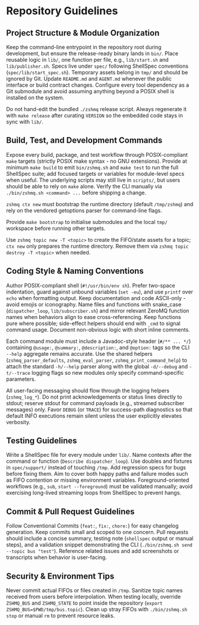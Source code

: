 # Repository Guidelines

## Project Structure & Module Organization
Keep the command-line entrypoint in the repository root during development, but ensure the release-ready binary lands in `bin/`. Place reusable logic in `lib/`, one function per file, e.g., `lib/start.sh` and `lib/publisher.sh`. Specs live under `spec/` following ShellSpec conventions (`spec/lib/start_spec.sh`). Temporary assets belong in `tmp/` and should be ignored by Git. Update `README.md` and `AGENT.md` whenever the public interface or build contract changes. Configure every tool dependency as a Git submodule and avoid assuming anything beyond a POSIX shell is installed on the system.

Do not hand-edit the bundled `./zshmq` release script. Always regenerate it with `make release` after curating `VERSION` so the embedded code stays in sync with `lib/`.

## Build, Test, and Development Commands
Expose every build, package, and test workflow through POSIX-compliant `make` targets (strictly POSIX make syntax - no GNU extensions). Provide at minimum `make build` to emit `bin/zshmq.sh` and `make test` to run the full ShellSpec suite; add focused targets or variables for module-level specs when useful. The underlying scripts may still live in `scripts/`, but users should be able to rely on `make` alone. Verify the CLI manually via `./bin/zshmq.sh <command> ...` before shipping a change.

`zshmq ctx new` must bootstrap the runtime directory (default `/tmp/zshmq`) and rely on the vendored getoptions parser for command-line flags.

Provide `make bootstrap` to initialise submodules and the local `tmp/` workspace before running other targets.

Use `zshmq topic new -T <topic>` to create the FIFO/state assets for a topic; `ctx new` only prepares the runtime directory. Remove them via `zshmq topic destroy -T <topic>` when needed.

## Coding Style & Naming Conventions
Author POSIX-compliant shell (`#!/usr/bin/env sh`). Prefer two-space indentation, guard against unbound variables (`set -eu`), and use `printf` over `echo` when formatting output. Keep documentation and code ASCII-only - avoid emojis or iconography. Name files and functions with snake_case (`dispatcher_loop`, `lib/subscriber.sh`) and mirror relevant ZeroMQ function names when behaviors align to ease cross-referencing. Keep functions pure where possible; side-effect helpers should end with `_cmd` to signal command usage. Document non-obvious logic with short inline comments.

Each command module must include a Javadoc-style header (`#/** ... */`) containing `@usage:`, `@summary:`, `@description:`, and `@option:` tags so the CLI `--help` aggregate remains accurate. Use the shared helpers (`zshmq_parser_defaults`, `zshmq_eval_parser`, `zshmq_print_command_help`) to attach the standard `-h/--help` parser along with the global `-d/--debug` and `-t/--trace` logging flags so new modules only specify command-specific parameters.

All user-facing messaging should flow through the logging helpers (`zshmq_log_*`). Do not print acknowledgements or status lines directly to stdout; reserve stdout for command payloads (e.g., streamed subscriber messages) only.
Favor `DEBUG` (or `TRACE`) for success-path diagnostics so that default INFO executions remain silent unless the user explicitly elevates verbosity.

## Testing Guidelines
Write a ShellSpec file for every module under `lib/`. Name contexts after the command or function (`Describe dispatcher_loop`). Use doubles and fixtures in `spec/support/` instead of touching `/tmp`. Add regression specs for bugs before fixing them. Aim to cover both happy paths and failure modes such as FIFO contention or missing environment variables.
Foreground-oriented workflows (e.g., `sub`, `start --foreground`) must be validated manually; avoid exercising long-lived streaming loops from ShellSpec to prevent hangs.

## Commit & Pull Request Guidelines
Follow Conventional Commits (`feat:`, `fix:`, `chore:`) for easy changelog generation. Keep commits small and scoped to one concern. Pull requests should include a concise summary, testing note (`shellspec` output or manual steps), and a validation snippet demonstrating the CLI (`./bin/zshmq.sh send --topic bus "test"`). Reference related issues and add screenshots or transcripts when behavior is user-facing.

## Security & Environment Tips
Never commit actual FIFOs or files created in `/tmp`. Sanitize topic names received from users before interpolation. When testing locally, override `ZSHMQ_BUS` and `ZSHMQ_STATE` to point inside the repository (`export ZSHMQ_BUS=$PWD/tmp/bus.topic`). Clean up stray FIFOs with `./bin/zshmq.sh stop` or manual `rm` to prevent resource leaks.

